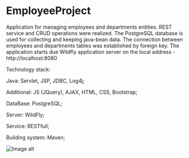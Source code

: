 # EmployeeProject

Application for managing employees and departments entities. REST service and CRUD operations were realized. The PostgreSQL database is used for collecting and keeping java-bean data. The connection between employees and departments tables was established by foreign key. The application starts due Wildfly application server on the local address - http://localhost:8080

Technology stack:

Java: Servlet, JSP, JDBC, Log4j;

Additional: JS (JQuery), AJAX, HTML, CSS, Bootstrap;

DataBase: PostgreSQL;

Server: WildFly;

Service: RESTfull;

Building system: Maven;

![Image alt](https://github.com/perelman7/EmployeeProject/raw/master/src/main/resources/screen1.png)
